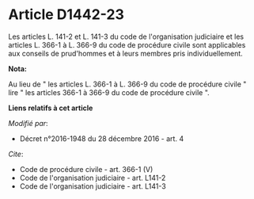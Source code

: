 # Article D1442-23

Les articles L. 141-2 et L. 141-3 du code de l'organisation judiciaire et les articles L. 366-1 à L. 366-9 du code de
procédure civile sont applicables aux conseils de prud'hommes et à leurs membres pris individuellement.

**Nota:**

Au lieu de " les articles L. 366-1 à L. 366-9 du code de procédure civile " lire " les articles 366-1 à 366-9 du code de
procédure civile ".

**Liens relatifs à cet article**

_Modifié par_:

  - Décret n°2016-1948 du 28 décembre 2016 - art. 4

_Cite_:

  - Code de procédure civile - art. 366-1 (V)
  - Code de l'organisation judiciaire - art. L141-2
  - Code de l'organisation judiciaire - art. L141-3
